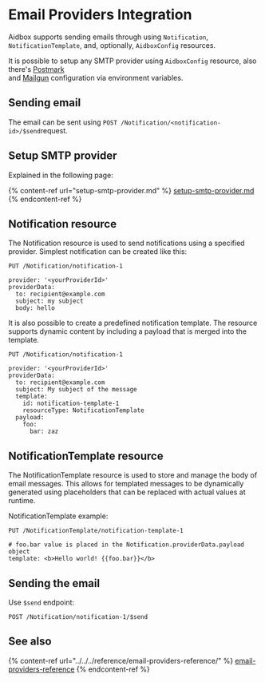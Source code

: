 # Email Providers Integration

Aidbox supports sending emails through using `Notification`, `NotificationTemplate`, and, optionally, `AidboxConfig` resources.

It is possible to setup any SMTP provider using `AidboxConfig` resource, also there's [Postmark](../../../tutorials/integration-toolkit-tutorials/postmark-integration-tutorial.md)\
and [Mailgun](../../../tutorials/integration-toolkit-tutorials/postmark-integration-tutorial.md) configuration via environment variables.

## Sending email

The email can be sent using `POST /Notification/<notification-id>/$send`request.

## Setup SMTP provider

Explained in the following page:

{% content-ref url="setup-smtp-provider.md" %}
[setup-smtp-provider.md](setup-smtp-provider.md)
{% endcontent-ref %}

## Notification resource

The Notification resource is used to send notifications using a specified provider. Simplest notification can be created like this:

```
PUT /Notification/notification-1

provider: '<yourProviderId>'
providerData:
  to: recipient@example.com
  subject: my subject
  body: hello
```

It is also possible to create a predefined notification template. The resource supports dynamic content by including a payload that is merged into the template.

```
PUT /Notification/notification-1

provider: '<yourProviderId>'
providerData:
  to: recipient@example.com
  subject: My subject of the message
  template:
    id: notification-template-1
    resourceType: NotificationTemplate
  payload:
    foo:
      bar: zaz
```

## NotificationTemplate resource

The NotificationTemplate resource is used to store and manage the body of email messages. This allows for templated messages to be dynamically generated using placeholders that can be replaced with actual values at runtime.

NotificationTemplate example:

```
PUT /NotificationTemplate/notification-template-1

# foo.bar value is placed in the Notification.providerData.payload object
template: <b>Hello world! {{foo.bar}}</b>
```

## Sending the email

Use `$send` endpoint:

```
POST /Notification/notification-1/$send
```

## See also

{% content-ref url="../../../reference/email-providers-reference/" %}
[email-providers-reference](../../../reference/email-providers-reference/)
{% endcontent-ref %}
